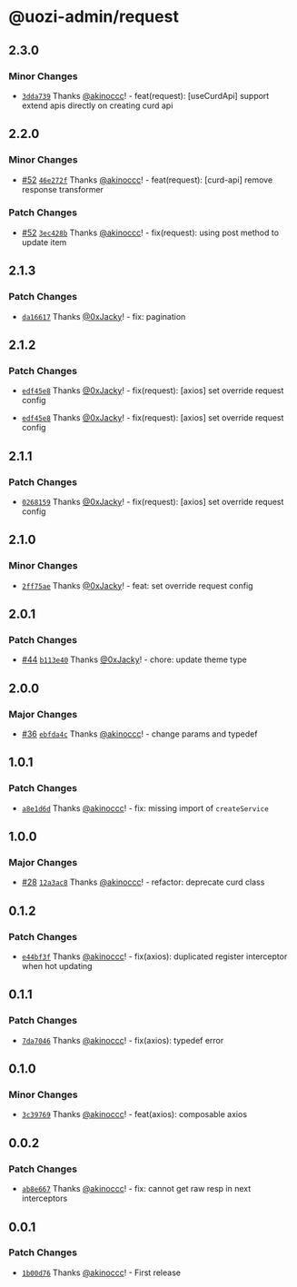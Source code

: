 # @uozi-admin/request

## 2.3.0

### Minor Changes

- [`3dda739`](https://github.com/uozi-tech/admin-kit/commit/3dda73959d1e8770c0a4a97126dfe075ca67d134) Thanks [@akinoccc](https://github.com/akinoccc)! - feat(request): [useCurdApi] support extend apis directly on creating curd api

## 2.2.0

### Minor Changes

- [#52](https://github.com/uozi-tech/admin-kit/pull/52) [`46e272f`](https://github.com/uozi-tech/admin-kit/commit/46e272fdbc87170a0fda0511052107f6e9946d4e) Thanks [@akinoccc](https://github.com/akinoccc)! - feat(request): [curd-api] remove response transformer

### Patch Changes

- [#52](https://github.com/uozi-tech/admin-kit/pull/52) [`3ec428b`](https://github.com/uozi-tech/admin-kit/commit/3ec428b2872185f72ee38a682b5e7daba7bc1857) Thanks [@akinoccc](https://github.com/akinoccc)! - fix(request): using post method to update item

## 2.1.3

### Patch Changes

- [`da16617`](https://github.com/uozi-tech/admin-kit/commit/da1661701dcd65374cde2fd7b59e82c4edd87cdc) Thanks [@0xJacky](https://github.com/0xJacky)! - fix: pagination

## 2.1.2

### Patch Changes

- [`edf45e8`](https://github.com/uozi-tech/admin-kit/commit/edf45e8d68bf22d5fe1417e1d2f624ce2f42416d) Thanks [@0xJacky](https://github.com/0xJacky)! - fix(request): [axios] set override request config

- [`edf45e8`](https://github.com/uozi-tech/admin-kit/commit/edf45e8d68bf22d5fe1417e1d2f624ce2f42416d) Thanks [@0xJacky](https://github.com/0xJacky)! - fix(request): [axios] set override request config

## 2.1.1

### Patch Changes

- [`0268159`](https://github.com/uozi-tech/admin-kit/commit/026815991afc0d073cb5d2864564d58d1c8e9650) Thanks [@0xJacky](https://github.com/0xJacky)! - fix(request): [axios] set override request config

## 2.1.0

### Minor Changes

- [`2ff75ae`](https://github.com/uozi-tech/admin-kit/commit/2ff75aecc2b1ceea041e6bf05aac4e4cdb7836ce) Thanks [@0xJacky](https://github.com/0xJacky)! - feat: set override request config

## 2.0.1

### Patch Changes

- [#44](https://github.com/uozi-tech/admin-kit/pull/44) [`b113e40`](https://github.com/uozi-tech/admin-kit/commit/b113e407967f668273e485f4e63cec03ecdbb5b1) Thanks [@0xJacky](https://github.com/0xJacky)! - chore: update theme type

## 2.0.0

### Major Changes

- [#36](https://github.com/uozi-tech/admin-kit/pull/36) [`ebfda4c`](https://github.com/uozi-tech/admin-kit/commit/ebfda4c1d8f4e9d14ee7e74f5121f5a03f2efdd9) Thanks [@akinoccc](https://github.com/akinoccc)! - change params and typedef

## 1.0.1

### Patch Changes

- [`a8e1d6d`](https://github.com/uozi-tech/admin-kit/commit/a8e1d6d3d355cd589d65484e67a7470206410acb) Thanks [@akinoccc](https://github.com/akinoccc)! - fix: missing import of `createService`

## 1.0.0

### Major Changes

- [#28](https://github.com/uozi-tech/admin-kit/pull/28) [`12a3ac8`](https://github.com/uozi-tech/admin-kit/commit/12a3ac8392a14cc6812ab2ef12fa440d672b11f2) Thanks [@akinoccc](https://github.com/akinoccc)! - refactor: deprecate curd class

## 0.1.2

### Patch Changes

- [`e44bf3f`](https://github.com/uozi-tech/admin-kit/commit/e44bf3fd6c755de005b7b5d114a3a541e5c6fb5a) Thanks [@akinoccc](https://github.com/akinoccc)! - fix(axios): duplicated register interceptor when hot updating

## 0.1.1

### Patch Changes

- [`7da7046`](https://github.com/uozi-tech/admin-kit/commit/7da7046b7ff441c227e058078546884c9edf15f4) Thanks [@akinoccc](https://github.com/akinoccc)! - fix(axios): typedef error

## 0.1.0

### Minor Changes

- [`3c39769`](https://github.com/uozi-tech/admin-kit/commit/3c3976975bdc6ad7ad4525c3f11e3e16c5994518) Thanks [@akinoccc](https://github.com/akinoccc)! - feat(axios): composable axios

## 0.0.2

### Patch Changes

- [`ab8e667`](https://github.com/uozi-tech/admin-kit/commit/ab8e667ec40262b80f09167a2317d7ceded0feec) Thanks [@akinoccc](https://github.com/akinoccc)! - fix: cannot get raw resp in next interceptors

## 0.0.1

### Patch Changes

- [`1b00d76`](https://github.com/uozi-tech/admin-kit/commit/1b00d7606521619cf5ca9871a44269430ca52f2f) Thanks [@akinoccc](https://github.com/akinoccc)! - First release
